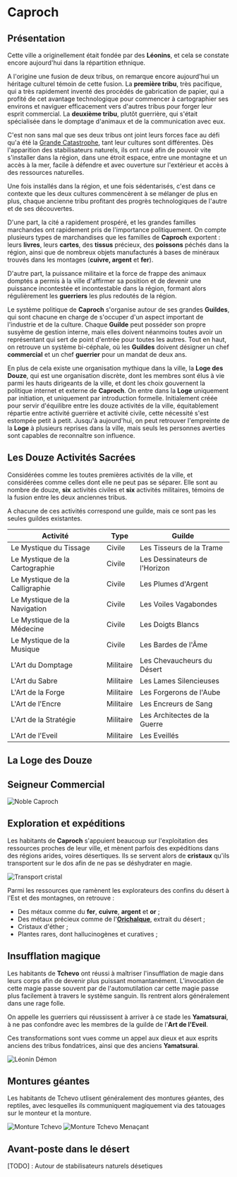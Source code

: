 # Caproch

## Présentation
Cette ville a originellement était fondée par des **Léonins**, et cela se constate encore aujourd'hui dans la répartition ethnique. 

A l'origine une fusion de deux tribus, on remarque encore aujourd'hui un héritage culturel témoin de cette fusion. La **première tribu**, très pacifique, qui a très rapidement inventé des procédés de gabrication de papier, qui a profité de cet avantage technologique pour commencer à cartographier ses environs et naviguer efficacement vers d'autres tribus pour forger leur esprit commercial. La **deuxième tribu**, plutôt guerrière, qui s'était spécialisée dans le domptage d'animaux et de la communication avec eux.

C'est non sans mal que ses deux tribus ont joint leurs forces face au défi qu'a été la [Grande Catastrophe](../../WORLDBUILDING/AUTRES/CatastropheMagique.md), tant leur cultures sont différentes. Dès l'apparition des stabilisateurs naturels, ils ont rusé afin de pouvoir vite s'installer dans la région, dans une étroit espace, entre une montagne et un accès à la mer, facile à défendre et avec ouverture sur l'extérieur et accès à des ressources naturelles.

Une fois installés dans la région, et une fois sédentarisés, c'est dans ce contexte que les deux cultures commencèrent à se mélanger de plus en plus, chaque ancienne tribu profitant des progrès technologiques de l'autre et de ses découvertes.

D'une part, la cité a rapidement prospéré, et les grandes familles marchandes ont rapidement pris de l'importance politiquement. On compte plusieurs types de marchandises que les familles de **Caproch** exportent : leurs **livres**, leurs **cartes**, des **tissus** précieux, des **poissons** péchés dans la région, ainsi que de nombreux objets manufacturés à bases de minéraux trouvés dans les montages (**cuivre, argent** et **fer**).

D'autre part, la puissance militaire et la force de frappe des animaux domptés a permis à la ville d'affirmer sa position et de devenir une puissance incontestée et incontestable dans la région, formant alors régulièrement les **guerriers** les plus redoutés de la région.

Le système politique de **Caproch** s'organise autour de ses grandes **Guildes**, qui sont chacune en charge de s'occuper d'un aspect important de l'industrie et de la culture. Chaque **Guilde** peut posséder son propre susyème de gestion interne, mais elles doivent néanmoins toutes avoir un représentant qui sert de point d'entrée pour toutes les autres. Tout en haut, on retrouve un système bi-céphale, où les **Guildes** doivent désigner un chef **commercial** et un chef **guerrier** pour un mandat de deux ans.

En plus de cela existe une organisation mythique dans la ville, la **Loge des Douze**, qui est une organisation discrète, dont les membres sont élus à vie parmi les hauts dirigeants de la ville, et dont les choix gouvernent la politique internet et externe de **Caproch**. On entre dans la **Loge** uniquement par initiation, et uniquement par introduction formelle. Initialement créée pour servir d'équilibre entre les douze activités de la ville, équitablement répartie entre activité guerrière et activité civile, cette nécessité s'est estompée petit à petit. Jusqu'à aujourd'hui, on peut retrouver l'empreinte de la **Loge** à plusieurs reprises dans la ville, mais seuls les personnes averties sont capables de reconnaître son influence.

## Les Douze Activités Sacrées
Considérées comme les toutes premières activités de la ville, et considérées comme celles dont elle ne peut pas se séparer. Elle sont au nombre de douze, **six** activités civiles et **six** activités militaires, témoins de la fusion entre les deux anciennes tribus.

A chacune de ces activités correspond une guilde, mais ce sont pas les seules guildes existantes.

| Activité | Type | Guilde |
|- |- |- | 
|Le Mystique du Tissage|Civile|Les Tisseurs de la Trame|
|Le Mystique de la Cartographie|Civile|Les Dessinateurs de l'Horizon|
|Le Mystique de la Calligraphie|Civile|Les Plumes d'Argent|
|Le Mystique de la Navigation|Civile|Les Voiles Vagabondes|
|Le Mystique de la Médecine|Civile|Les Doigts Blancs|
|Le Mystique de la Musique|Civile|Les Bardes de l'Âme|
|L'Art du Domptage|Militaire|Les Chevaucheurs du Désert|
|L'Art du Sabre|Militaire|Les Lames Silencieuses|
|L'Art de la Forge|Militaire|Les Forgerons de l'Aube|
|L'Art de l'Encre|Militaire|Les Encreurs de Sang|
|L'Art de la Stratégie|Militaire|Les Architectes de la Guerre|
|L'Art de l'Eveil|Militaire|Les Eveillés|

## La Loge des Douze

## Seigneur Commercial
![Noble Caproch](../../_images/white_leonin_noble_samurai.png)

## Exploration et expéditions
Les habitants de **Caproch** s'appuient beaucoup sur l'exploitation des ressources proches de leur ville, et mènent parfois des expéditions dans des régions arides, voires désertiques. Ils se servent alors de **cristaux** qu'ils transportent sur le dos afin de ne pas se déshydrater en magie.

![Transport cristal](../../_images/trigilyen_cristal.png)

Parmi les ressources que ramènent les explorateurs des confins du désert à l'Est et des montagnes, on retrouve : 
* Des métaux comme du **fer**, **cuivre**, **argent** et **or** ;
* Des métaux précieux comme de l'[**Orichalque**](../ESPECES/Especes_Minerales.md#orichalque), extrait du désert ;
* Cristaux d'éther ;
* Plantes rares, dont hallucinogènes et curatives ;

## Insufflation magique
Les habitants de **Tchevo** ont réussi à maîtriser l'insufflation de magie dans leurs corps afin de devenir plus puissant momantanément. L'invocation de cette magie passe souvent par de l'automutilation car cette magie passe plus facilement à travers le système sanguin. Ils rentrent alors généralement dans une rage folle.

On appelle les guerriers qui réussissent à arriver à ce stade les **Yamatsurai**, à ne pas confondre avec les membres de la guilde de l'**Art de l'Eveil**.

Ces transformations sont vues comme un appel aux dieux et aux esprits anciens des tribus fondatrices, ainsi que des anciens **Yamatsurai**.

![Léonin Démon](../../_images/demon_leonin.png)

## Montures géantes
Les habitants de Tchevo utlisent généralement des montures géantes, des reptiles, avec lesquelles ils communiquent magiquement via des tatouages sur le monteur et la monture.

![Monture Tchevo](../../_images/monture_tchevo.png)
![Monture Tchevo Menaçant](../../_images/monture_tchevo_menacant.png)

## Avant-poste dans le désert
[TODO] : Autour de stabilisateurs naturels désetiques

